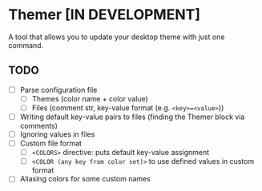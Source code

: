 # Themer [IN DEVELOPMENT]
A tool that allows you to update your desktop theme with just one command.

## TODO
- [ ] Parse configuration file
  - [ ] Themes (color name + color value)
  - [ ] Files (comment str, key-value format (e.g. `<key>=<value>`))
- [ ] Writing default key-value pairs to files (finding the Themer block via comments)
- [ ] Ignoring values in files
- [ ] Custom file format
  - [ ] `<COLORS>` directive: puts default key-value assignment
  - [ ] `<COLOR (any key from color set)>` to use defined values in custom format
- [ ] Aliasing colors for some custom names 
